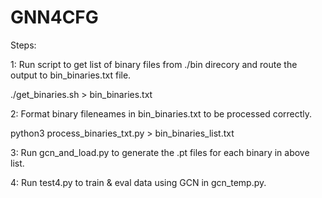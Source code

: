 # GNN4CFG
Steps:


1: Run script to get list of binary files from ./bin direcory and route the output to bin_binaries.txt file.

./get_binaries.sh > bin_binaries.txt

2: Format binary fileneames in bin_binaries.txt to be processed correctly.

python3 process_binaries_txt.py > bin_binaries_list.txt

3: Run gcn_and_load.py to generate the .pt files for each binary in above list.

4: Run test4.py to train & eval data using GCN in gcn_temp.py.

